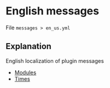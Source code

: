 # English messages
File `messages > en_us.yml`

## Explanation
English localization of plugin messages
- [Modules](/en/messages/en_us/module/)
- [Times](/en/messages/en_us/time/)